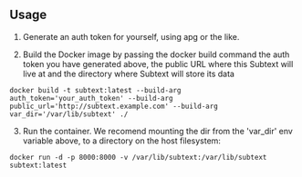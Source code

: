 ## Usage

1. Generate an auth token for yourself, using apg or the like.

2. Build the Docker image by passing the docker build command the
auth token you have generated above, the public URL where this Subtext
will live at and the directory where Subtext will store its data
```shell
docker build -t subtext:latest --build-arg auth_token='your_auth_token' --build-arg public_url='http://subtext.example.com' --build-arg var_dir='/var/lib/subtext' ./
```

3. Run the container. We recomend mounting the dir from the 'var_dir'
env variable above, to a directory on the host filesystem:
```shell
docker run -d -p 8000:8000 -v /var/lib/subtext:/var/lib/subtext subtext:latest
```

